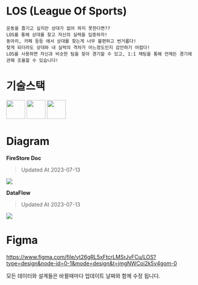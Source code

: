 # LOS (League Of Sports)  

    운동을 즐기고 싶지만 상대가 없어 하지 못한다면??  
    LOS를 통해 상대를 찾고 자신의 실력을 입증하자!  
    동아리, 카페 등등 에서 상대를 찾는게 너무 불편하고 번거롭다!  
    찾게 되더라도 상대와 내 실력의 격차가 어느정도인지 감안하기 어렵다!  
    LOS를 사용하면 자신과 비슷한 팀을 찾아 경기할 수 있고, 1:1 채팅을 통해 언제든 경기에 관해 조율할 수 있습니다!    


# 기술스택  

<img src='https://github.com/rkdalsdl98/los-app/assets/77562358/0e30b99c-5521-45dd-8d78-c69b05521836' width="50" height="50"> <img src='https://cdn.jumpit.co.kr/images/stacks/flutter.png' width="50" height="50"> <img src='https://cdn.jumpit.co.kr/images/stacks/dart.png' width="50" height="50">  

# Diagram  

**FireStore Doc**  

> Updated At 2023-07-13  
<img src='https://github.com/rkdalsdl98/los-app/assets/77562358/6de1649e-3354-4ccb-bade-8ef1aeace370'>  

**DataFlow**  

> Updated At 2023-07-13  
<img src='https://github.com/rkdalsdl98/los-app/assets/77562358/75788367-1526-4f7c-a27d-72adebc9da4b' >  

# Figma  

https://www.figma.com/file/yt26gRL5xFtcrLMSrJvFCu/LOS?type=design&node-id=0-1&mode=design&t=jmgNWCoi2k5v4gom-0  

모든 데이터와 설계들은 바뀔때마다 업데이트 날짜와 함께 수정 됩니다.